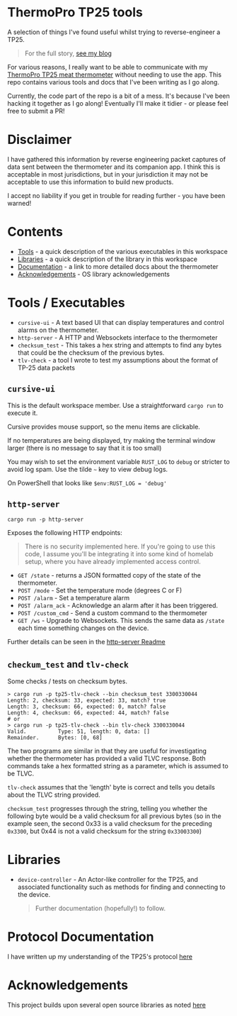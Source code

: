 # ThermoPro TP25 tools

A selection of things I've found useful whilst trying to reverse-engineer a TP25.

> For the full story, [see my blog](https://martys.blog/posts/thermopro)

For various reasons, I really want to be able to communicate with my
[ThermoPro TP25 meat thermometer](https://buythermopro.com/product/tp25/) without needing to use the app. This repo
contains various tools and docs that I've been writing as I go along.

Currently, the code part of the repo is a bit of a mess. It's because I've been hacking it together as I go along!
Eventually I'll make it tidier - or please feel free to submit a PR!

# Disclaimer

I have gathered this information by reverse engineering packet captures of data sent between the thermometer and its
companion app. I think this is acceptable in most jurisdictions, but in your jurisdiction it may not be acceptable to
use this information to build new products.

I accept no liability if you get in trouble for reading further - you have been warned!

# Contents

* [Tools](#tools--executables) - a quick description of the various executables in this workspace
* [Libraries](#libraries) - a quick description of the library in this workspace
* [Documentation](#protocol-documentation) - a link to more detailed docs about the thermometer
* [Acknowledgements](#acknowledgements) - OS library acknowledgements

# Tools / Executables

* `cursive-ui` - A text based UI that can display temperatures and control alarms on the thermometer.
* `http-server` - A HTTP and Websockets interface to the thermometer
* `checksum_test` - This takes a hex string and attempts to find any bytes that could be the checksum of the previous
  bytes.
* `tlv-check` - a tool I wrote to test my assumptions about the format of TP-25 data packets

## `cursive-ui`

This is the default workspace member. Use a straightforward `cargo run` to execute it.

Cursive provides mouse support, so the menu items are clickable.

If no temperatures are being displayed, try making the terminal window larger (there is no message to say that it is too
small)

You may wish to set the environment variable `RUST_LOG` to `debug` or stricter to avoid log spam. Use the tilde `~` key
to view debug logs.

On PowerShell that looks like `$env:RUST_LOG = 'debug'`

## `http-server`

```shell
cargo run -p http-server
```

Exposes the following HTTP endpoints:

> There is no security implemented here. If you're going to use this code, I assume you'll be integrating it into some
> kind of homelab setup, where you have already implemented access control.

* `GET /state` - returns a JSON formatted copy of the state of the thermometer.
* `POST /mode` - Set the temperature mode (degrees C or F)
* `POST /alarm` - Set a temperature alarm
* `POST /alarm_ack` - Acknowledge an alarm after it has been triggered.
* `POST /custom_cmd` - Send a custom command to the thermometer
* `GET /ws` - Upgrade to Websockets. This sends the same data as `/state` each time something changes on the device.

Further details can be seen in the [http-server Readme](./http-server/README.md)

## `checkum_test` and `tlv-check`

Some checks / tests on checksum bytes.

```shell
> cargo run -p tp25-tlv-check --bin checksum_test 3300330044
Length: 2, checksum: 33, expected: 33, match? true
Length: 3, checksum: 66, expected: 0, match? false
Length: 4, checksum: 66, expected: 44, match? false
# or
> cargo run -p tp25-tlv-check --bin tlv-check 3300330044
Valid.          Type: 51, length: 0, data: []
Remainder.      Bytes: [0, 68]
```

The two programs are similar in that they are useful for investigating whether the thermometer has provided a valid TLVC
response. Both commands take a hex formatted string as a parameter, which is assumed to be TLVC.

`tlv-check` assumes that the 'length' byte is correct and tells you details about the TLVC string provided.

`checksum_test` progresses through the string, telling you whether the following byte would be a valid checksum for all
previous bytes (so in the example seen, the second 0x33 is a valid checksum for the preceding `0x3300`, but 0x44 is not
a valid checksum for the string `0x33003300`)

# Libraries

* `device-controller` - An Actor-like controller for the TP25, and associated functionality such as methods for finding
  and connecting to the device.

  > Further documentation (hopefully!) to follow.

# Protocol Documentation

I have written up my understanding of the TP25's protocol [here](docs/index.md)

# Acknowledgements

This project builds upon several open source libraries as noted [here](docs/os-acknowledgements.md)
